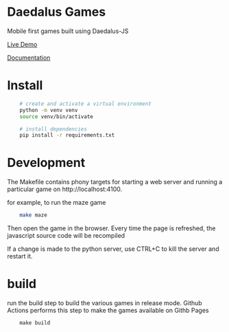 
# Daedalus Games

Mobile first games built using Daedalus-JS

[Live Demo](https://nsetzer.github.io/daedalus-games/index.html)

[Documentation](csp2.md)


# Install

```bash
	# create and activate a virtual environment
	python -m venv venv
	source venv/bin/activate

	# install dependencies
	pip install -r requirements.txt
```

# Development

The Makefile contains phony targets for starting a web server
and running a particular game on http://localhost:4100.

for example, to run the maze game

```bash
	make maze
```

Then open the game in the browser.
Every time the page is refreshed, the javascript source code will be recompiled

If a change is made to the python server, use CTRL+C to kill the server and restart it.


# build

run the build step to build the various games in release mode.
Github Actions performs this step to make the games available on Githb Pages

```
	make build
```
